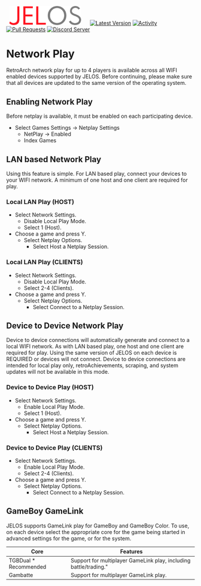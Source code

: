 &nbsp;&nbsp;<img src="https://raw.githubusercontent.com/JustEnoughLinuxOS/distribution/dev/distributions/JELOS/logos/jelos-logo.png" width=192>&nbsp;&nbsp;&nbsp;&nbsp;&nbsp;&nbsp;[![Latest Version](https://img.shields.io/github/release/JustEnoughLinuxOS/distribution.svg?color=5998FF&label=latest%20version&style=flat-square)](https://github.com/JustEnoughLinuxOS/distribution/releases/latest) [![Activity](https://img.shields.io/github/commit-activity/m/JustEnoughLinuxOS/distribution?color=5998FF&style=flat-square)](https://github.com/JustEnoughLinuxOS/distribution/commits) [![Pull Requests](https://img.shields.io/github/issues-pr-closed/JustEnoughLinuxOS/distribution?color=5998FF&style=flat-square)](https://github.com/JustEnoughLinuxOS/distribution/pulls) [![Discord Server](https://img.shields.io/discord/948029830325235753?color=5998FF&label=chat&style=flat-square)](https://discord.gg/seTxckZjJy)
#
# Network Play

RetroArch network play for up to 4 players is available across all WIFI enabled devices supported by JELOS.  Before continuing, please make sure that all devices are updated to the same version of the operating system.

## Enabling Network Play
Before netplay is available, it must be enabled on each participating device.

* Select Games Settings -> Netplay Settings
  * NetPlay -> Enabled
  * Index Games

## LAN based Network Play
Using this feature is simple.  For LAN based play, connect your devices to your WIFI network.  A minimum of one host and one client are required for play.

### Local LAN Play (HOST)
* Select Network Settings.
  * Disable Local Play Mode.
  * Select 1 (Host).
* Choose a game and press Y.
  * Select Netplay Options.
    * Select Host a Netplay Session.

### Local LAN Play (CLIENTS)
* Select Network Settings.
  * Disable Local Play Mode.
  * Select 2-4 (Clients).
* Choose a game and press Y.
  * Select Netplay Options.
    * Select Connect to a Netplay Session.

## Device to Device Network Play
Device to device connections will automatically generate and connect to a local WIFI network.  As with LAN based play, one host and one client are required for play.  Using the same version of JELOS on each device is REQUIRED or devices will not connect.  Device to device connections are intended for local play only, retroAchievements, scraping, and system updates will not be available in this mode.

### Device to Device Play (HOST)
* Select Network Settings.
  * Enable Local Play Mode.
  * Select 1 (Host).
* Choose a game and press Y.
  * Select Netplay Options.
    * Select Host a Netplay Session.

### Device to Device Play (CLIENTS)
* Select Network Settings.
  * Enable Local Play Mode.
  * Select 2-4 (Clients).
* Choose a game and press Y.
  * Select Netplay Options.
    * Select Connect to a Netplay Session.

## GameBoy GameLink
JELOS supports GameLink play for GameBoy and GameBoy Color.  To use, on each device select the appropriate core for the game being started in advanced settings for the game, or for the system.

|Core|Features|
|----|----|
|TGBDual * Recommended|Support for multiplayer GameLink play, including battle/trading."|
|Gambatte|Support for multiplayer GameLink play.|
